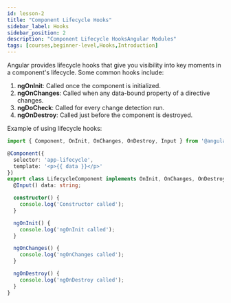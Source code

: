 ```yaml
---
id: lesson-2
title: "Component Lifecycle Hooks"
sidebar_label: Hooks
sidebar_position: 2
description: "Component Lifecycle HooksAngular Modules"
tags: [courses,beginner-level,Hooks,Introduction]
---
```


 

Angular provides lifecycle hooks that give you visibility into key moments in a component's lifecycle. Some common hooks include:

1. **ngOnInit**: Called once the component is initialized.
2. **ngOnChanges**: Called when any data-bound property of a directive changes.
3. **ngDoCheck**: Called for every change detection run.
4. **ngOnDestroy**: Called just before the component is destroyed.

Example of using lifecycle hooks:
```typescript
import { Component, OnInit, OnChanges, OnDestroy, Input } from '@angular/core';

@Component({
  selector: 'app-lifecycle',
  template: '<p>{{ data }}</p>'
})
export class LifecycleComponent implements OnInit, OnChanges, OnDestroy {
  @Input() data: string;

  constructor() {
    console.log('Constructor called');
  }

  ngOnInit() {
    console.log('ngOnInit called');
  }

  ngOnChanges() {
    console.log('ngOnChanges called');
  }

  ngOnDestroy() {
    console.log('ngOnDestroy called');
  }
}
```